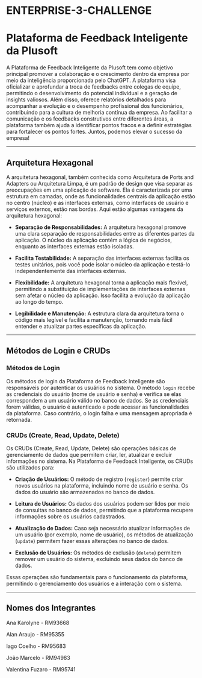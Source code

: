 # ENTERPRISE-3-CHALLENGE
# Plataforma de Feedback Inteligente da Plusoft

A Plataforma de Feedback Inteligente da Plusoft tem como objetivo principal promover a colaboração e o crescimento dentro da empresa por meio da inteligência proporcionada pelo ChatGPT. A plataforma visa oficializar e aprofundar a troca de feedbacks entre colegas de equipe, permitindo o desenvolvimento do potencial individual e a geração de insights valiosos. Além disso, oferece relatórios detalhados para acompanhar a evolução e o desempenho profissional dos funcionários, contribuindo para a cultura de melhoria contínua da empresa. Ao facilitar a comunicação e os feedbacks construtivos entre diferentes áreas, a plataforma também ajuda a identificar pontos fracos e a definir estratégias para fortalecer os pontos fortes. Juntos, podemos elevar o sucesso da empresa!

-----------------------------------------------------------------------------------------
## Arquitetura Hexagonal

A arquitetura hexagonal, também conhecida como Arquitetura de Ports and Adapters ou Arquitetura Limpa, é um padrão de design que visa separar as preocupações em uma aplicação de software. Ela é caracterizada por uma estrutura em camadas, onde as funcionalidades centrais da aplicação estão no centro (núcleo) e as interfaces externas, como interfaces de usuário e serviços externos, estão nas bordas. Aqui estão algumas vantagens da arquitetura hexagonal:

- **Separação de Responsabilidades:** A arquitetura hexagonal promove uma clara separação de responsabilidades entre as diferentes partes da aplicação. O núcleo da aplicação contém a lógica de negócios, enquanto as interfaces externas estão isoladas.

- **Facilita Testabilidade:** A separação das interfaces externas facilita os testes unitários, pois você pode isolar o núcleo da aplicação e testá-lo independentemente das interfaces externas.

- **Flexibilidade:** A arquitetura hexagonal torna a aplicação mais flexível, permitindo a substituição de implementações de interfaces externas sem afetar o núcleo da aplicação. Isso facilita a evolução da aplicação ao longo do tempo.

- **Legibilidade e Manutenção:** A estrutura clara da arquitetura torna o código mais legível e facilita a manutenção, tornando mais fácil entender e atualizar partes específicas da aplicação.

------------------------------------------------------------------------------------------
## Métodos de Login e CRUDs

### Métodos de Login

Os métodos de login da Plataforma de Feedback Inteligente são responsáveis por autenticar os usuários no sistema. O método `login` recebe as credenciais do usuário (nome de usuário e senha) e verifica se elas correspondem a um usuário válido no banco de dados. Se as credenciais forem válidas, o usuário é autenticado e pode acessar as funcionalidades da plataforma. Caso contrário, o login falha e uma mensagem apropriada é retornada.

### CRUDs (Create, Read, Update, Delete)

Os CRUDs (Create, Read, Update, Delete) são operações básicas de gerenciamento de dados que permitem criar, ler, atualizar e excluir informações no sistema. Na Plataforma de Feedback Inteligente, os CRUDs são utilizados para:

- **Criação de Usuários:** O método de registro (`register`) permite criar novos usuários na plataforma, incluindo nome de usuário e senha. Os dados do usuário são armazenados no banco de dados.

- **Leitura de Usuários:** Os dados dos usuários podem ser lidos por meio de consultas no banco de dados, permitindo que a plataforma recupere informações sobre os usuários cadastrados.

- **Atualização de Dados:** Caso seja necessário atualizar informações de um usuário (por exemplo, nome de usuário), os métodos de atualização (`update`) permitem fazer essas alterações no banco de dados.

- **Exclusão de Usuários:** Os métodos de exclusão (`delete`) permitem remover um usuário do sistema, excluindo seus dados do banco de dados.

Essas operações são fundamentais para o funcionamento da plataforma, permitindo o gerenciamento dos usuários e a interação com o sistema.

------------------------------------------------------------------------------------------
## Nomes dos Integrantes

Ana Karolyne - RM93668

Alan Araujo - RM95355

Iago Coelho - RM95683

João Marcelo - RM94983

Valentina Fuzaro - RM95741
